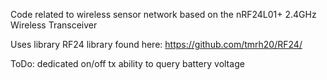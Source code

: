 Code related to wireless sensor network based on the nRF24L01+ 2.4GHz Wireless Transceiver


Uses library RF24 library found here: https://github.com/tmrh20/RF24/

ToDo:
  dedicated on/off tx
  ability to query battery voltage
